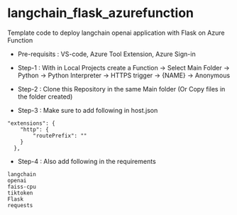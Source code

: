 # langchain_flask_azurefunction
Template code to deploy langchain openai application with Flask on Azure Function

* Pre-requisits : VS-code, Azure Tool Extension, Azure Sign-in

* Step-1 : With in Local Projects create a Function -> Select Main Folder -> Python -> Python Interpreter -> HTTPS trigger -> {NAME} -> Anonymous

* Step-2 : Clone this Repository in the same Main folder (Or Copy files in the folder created)

* Step-3 : Make sure to add following in host.json

```
"extensions": {
    "http": {
        "routePrefix": ""
    }
  },
```

* Step-4 : Also add following in the requirements

```
langchain
openai
faiss-cpu
tiktoken
Flask
requests
```
